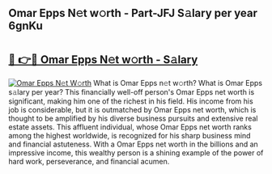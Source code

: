 ## Omar Epps N𝚎t w𝚘rth - Part-JFJ S𝚊lary per year 6gnKu

# <h2><a href="http://gc0flt6.nevu.top/?p=Omar+Epps">🔗 👉🔴 Omar Epps N𝚎t w𝚘rth - S𝚊lary</a></h2>

[![Omar Epps N𝚎t W𝚘rth](https://i.imgur.com/Oavwk0R.jpeg)](http://gc0flt6.nevu.top/?p=Omar+Epps)
What is Omar Epps n𝚎t w𝚘rth? What is Omar Epps s𝚊lary per year?
This financially well-off person's Omar Epps net worth is significant, making him one of the richest in his field. His income from his job is considerable, but it is outmatched by Omar Epps net worth, which is thought to be amplified by his diverse business pursuits and extensive real estate assets. This affluent individual, whose Omar Epps net worth ranks among the highest worldwide, is recognized for his sharp business mind and financial astuteness. With a Omar Epps net worth in the billions and an impressive income, this wealthy person is a shining example of the power of hard work, perseverance, and financial acumen.
